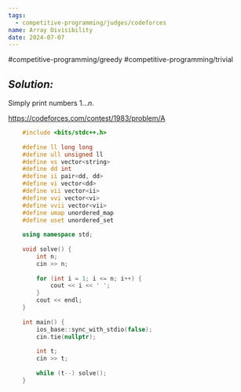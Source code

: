 ```yaml
---
tags:
  - competitive-programming/judges/codeforces
name: Array Divisibility
date: 2024-07-07
---
```

#competitive-programming/greedy #competitive-programming/trivial 
## _Solution:_
Simply print numbers $1\dots n$.

https://codeforces.com/contest/1983/problem/A
```cpp
    #include <bits/stdc++.h>
     
    #define ll long long
    #define ull unsigned ll
    #define vs vector<string>
    #define dd int
    #define ii pair<dd, dd>
    #define vi vector<dd>
    #define vii vector<ii>
    #define vvi vector<vi>
    #define vvii vector<vii>
    #define umap unordered_map
    #define uset unordered_set
     
    using namespace std;
     
    void solve() {
        int n;
        cin >> n;
     
        for (int i = 1; i <= n; i++) {
            cout << i << ' ';
        }
        cout << endl;
    }
     
    int main() {
        ios_base::sync_with_stdio(false);
        cin.tie(nullptr);
     
        int t;
        cin >> t;
     
        while (t--) solve();
    }
```